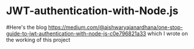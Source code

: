 # JWT-authentication-with-Node.js

#Here's the blog https://medium.com/@aishwaryajanardhana/one-stop-guide-to-jwt-authentication-with-node-js-c0e796821a33 which I wrote on the working of this project
